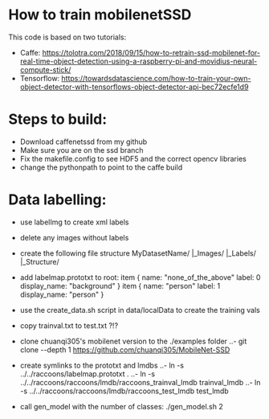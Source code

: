 # How to train mobilenetSSD

This code is based on two tutorials:
- Caffe: https://tolotra.com/2018/09/15/how-to-retrain-ssd-mobilenet-for-real-time-object-detection-using-a-raspberry-pi-and-movidius-neural-compute-stick/
- Tensorflow: https://towardsdatascience.com/how-to-train-your-own-object-detector-with-tensorflows-object-detector-api-bec72ecfe1d9

# Steps to build:
- Download caffenetssd from my github
- Make sure you are on the ssd branch
- Fix the makefile.config to see HDF5 and the correct opencv libraries
- change the pythonpath to point to the caffe build

# Data labelling:
- use labelImg to create xml labels
- delete any images without labels
- create the following file structure
MyDatasetName/
        |_Images/
        |_Labels/
        |_Structure/ 
- add labelmap.prototxt to root:
item {
  name: "none_of_the_above"
  label: 0
  display_name: "background"
}
item {
  name: "person"
  label: 1
  display_name: "person"
} 
- use the create_data.sh script in data/localData to create the training vals
- copy trainval.txt to test.txt ?!?
- clone chuanqi305's mobilenet version to the ./examples folder
..- git clone --depth 1 https://github.com/chuanqi305/MobileNet-SSD

- create symlinks to the prototxt  and lmdbs
..- ln -s ../../raccoons/labelmap.prototxt .
..- ln -s ../../raccoons/raccoons/lmdb/raccoons_trainval_lmdb trainval_lmdb
..- ln -s ../../raccoons/raccoons/lmdb/raccoons_test_lmdb test_lmdb
- call gen_model with the number of classes: ./gen_model.sh 2
